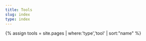 ```yaml
---
title: Tools
slug: index
type: index
---
```

{% assign tools = site.pages | where:'type','tool' | sort:"name" %}